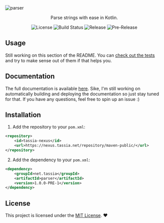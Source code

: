 <img src="https://cdn.tassia.net/github/assets/TASSIA710/parser.png" align="center" alt="parser">
<p align="center">Parse strings with ease in Kotlin.</p>

<p align="center">
	<img src="https://img.shields.io/github/license/TASSIA710/parser?label=License" alt="License">
	<img src="https://img.shields.io/github/workflow/status/TASSIA710/parser/Build" alt="Build Status">
	<img src="https://img.shields.io/github/v/release/TASSIA710/parser?label=Stable" alt="Release">
	<img src="https://img.shields.io/github/v/release/TASSIA710/parser?label=Preview&include_prereleases" alt="Pre-Release">
</p>



## Usage

Still working on this section of the README. You can
[check out the tests](https://github.com/TASSIA710/parser/tree/main/src/test/java/net/tassia/parser)
and try to make sense out of them if that helps you.



## Documentation

The full documentation is available [here](https://www.youtube.com/watch?v=dQw4w9WgXcQ).
Sike, I'm still working on automatically building and deploying the documentation
so just stay tuned for that. If you have any questions, feel free to spin up an issue :)



## Installation

1. Add the repository to your `pom.xml`:
```xml
<repository>
	<id>tassia-nexus</id>
	<url>https://nexus.tassia.net/repository/maven-public/</url>
</repository>
```

2. Add the dependency to your `pom.xml`:
```xml
<dependency>
    <groupId>net.tassia</groupId>
    <artifactId>parser</artifactId>
    <version>1.0.0-PRE-1</version>
</dependency>
```



## License

This project is licensed under the [MIT License](https://github.com/TASSIA710/parser/blob/main/LICENSE). :heart:

